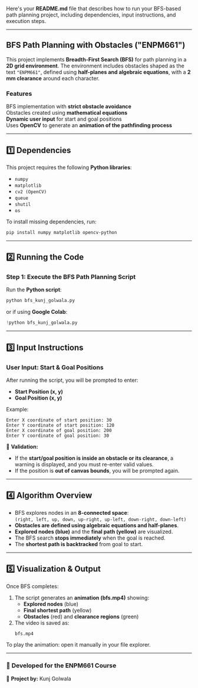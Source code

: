 Here's your **README.md** file that describes how to run your BFS-based path planning project, including dependencies, input instructions, and execution steps.

---

## **BFS Path Planning with Obstacles ("ENPM661")**

This project implements **Breadth-First Search (BFS)** for path planning in a **2D grid environment**. The environment includes obstacles shaped as the text `"ENPM661"`, defined using **half-planes and algebraic equations**, with a **2 mm clearance** around each character.

### **Features**
BFS implementation with **strict obstacle avoidance**  
Obstacles created using **mathematical equations**  
**Dynamic user input** for start and goal positions  
Uses **OpenCV** to generate an **animation of the pathfinding process**  

---

## **1️⃣ Dependencies**
This project requires the following **Python libraries**:

- `numpy`
- `matplotlib`
- `cv2 (OpenCV)`
- `queue`
- `shutil`
- `os`

To install missing dependencies, run:

```bash
pip install numpy matplotlib opencv-python
```

---

## **2️⃣ Running the Code**
### **Step 1: Execute the BFS Path Planning Script**
Run the **Python script**:

```bash
python bfs_kunj_golwala.py
```

or if using **Google Colab**:

```python
!python bfs_kunj_golwala.py
```

---

## **3️⃣ Input Instructions**
### **User Input: Start & Goal Positions**
After running the script, you will be prompted to enter:
- **Start Position (x, y)**
- **Goal Position (x, y)**

Example:
```
Enter X coordinate of start position: 30
Enter Y coordinate of start position: 120
Enter X coordinate of goal position: 200
Enter Y coordinate of goal position: 30
```

🚨 **Validation:**  
- If the **start/goal position is inside an obstacle or its clearance**, a warning is displayed, and you must re-enter valid values.
- If the position is **out of canvas bounds**, you will be prompted again.

---

## **4️⃣ Algorithm Overview**
- BFS explores nodes in an **8-connected space**:  
  `(right, left, up, down, up-right, up-left, down-right, down-left)`
- **Obstacles are defined using algebraic equations and half-planes**.
- **Explored nodes (blue)** and the **final path (yellow)** are visualized.
- The BFS search **stops immediately** when the goal is reached.
- The **shortest path is backtracked** from goal to start.

---

## **5️⃣ Visualization & Output**
Once BFS completes:
1. The script generates an **animation (bfs.mp4)** showing:
   - **Explored nodes** (blue)
   - **Final shortest path** (yellow)
   - **Obstacles** (red) and **clearance regions** (green)
2. The video is saved as:
   ```bash
   bfs.mp4
   ```

To play the animation: open it manually in your file explorer.

---

### 🎯 **Developed for the ENPM661 Course**
🚀 **Project by:** Kunj Golwala
